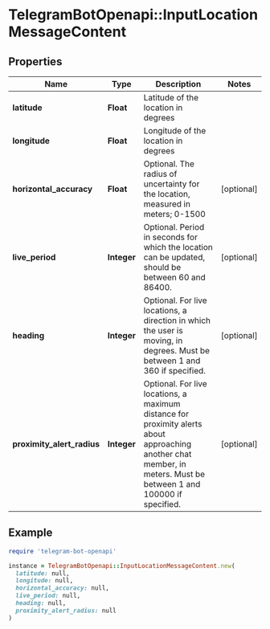 # TelegramBotOpenapi::InputLocationMessageContent

## Properties

| Name | Type | Description | Notes |
| ---- | ---- | ----------- | ----- |
| **latitude** | **Float** | Latitude of the location in degrees |  |
| **longitude** | **Float** | Longitude of the location in degrees |  |
| **horizontal_accuracy** | **Float** | Optional. The radius of uncertainty for the location, measured in meters; 0-1500 | [optional] |
| **live_period** | **Integer** | Optional. Period in seconds for which the location can be updated, should be between 60 and 86400. | [optional] |
| **heading** | **Integer** | Optional. For live locations, a direction in which the user is moving, in degrees. Must be between 1 and 360 if specified. | [optional] |
| **proximity_alert_radius** | **Integer** | Optional. For live locations, a maximum distance for proximity alerts about approaching another chat member, in meters. Must be between 1 and 100000 if specified. | [optional] |

## Example

```ruby
require 'telegram-bot-openapi'

instance = TelegramBotOpenapi::InputLocationMessageContent.new(
  latitude: null,
  longitude: null,
  horizontal_accuracy: null,
  live_period: null,
  heading: null,
  proximity_alert_radius: null
)
```

